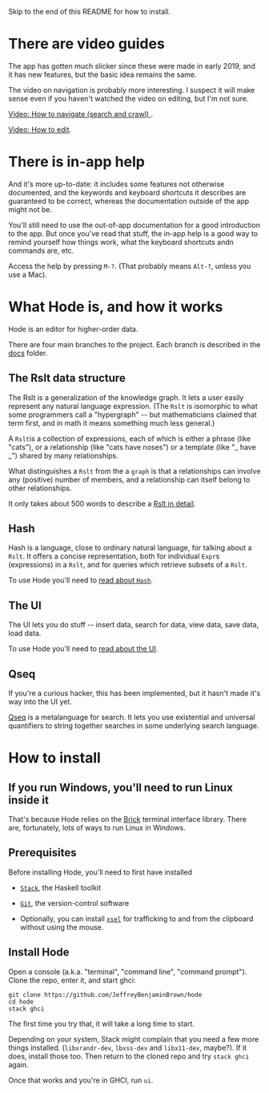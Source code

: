 Skip to the end of this README for how to install.


# There are video guides

The app has gotten much slicker since these were made in early 2019,
and it has new features,
but the basic idea remains the same.

The video on navigation is probably more interesting.
I suspect it will make sense even if you haven't watched the video on editing,
but I'm not sure.

[Video: How to navigate (search and crawl)
](https://www.youtube.com/watch?v=o6yifYdKlU0).

[Video: How to edit](https://www.youtube.com/watch?v=fuCREbf1m9k).


# There is in-app help

And it's more up-to-date:
it includes some features not otherwise documented,
and the keywords and keyboard shortcuts it describes are guaranteed to be correct,
whereas the documentation outside of the app might not be.

You'll still need to use the out-of-app documentation
for a good introduction to the app.
But once you've read that stuff,
the in-app help is a good way to remind yourself how things work,
what the keyboard shortcuts andn commands are, etc.

Access the help by pressing `M-?`.
(That probably means `Alt-?`, unless you use a Mac).

# What Hode is, and how it works

Hode is an editor for higher-order data.

There are four main branches to the project.
Each branch is described in the [docs](docs) folder.

## The Rslt data structure

The Rslt is a generalization of the knowledge graph.
It lets a user easily represent any natural language expression.
(The `Rslt` is isomorphic to what some programmers call a "hypergraph" --
but mathematicians claimed that term first,
and in math it means something much less general.)

A `Rslt`is a collection of expressions,
each of which is either a phrase (like "cats"),
or a relationship (like "cats have noses")
or a template (like "_ have _") shared by many relationships.

What distinguishes a `Rslt` from the a `graph`
is that a relationships can involve any (positive) number of members,
and a relationship can itself belong to other relationships.

It only takes about 500 words to describe a
[Rslt in detail](docs/rslt/rslt.md).

## Hash

Hash is a language,
close to ordinary natural language,
for talking about a `Rslt`.
It offers a concise representation,
both for individual `Expr`s (expressions) in a `Rslt`,
and for queries which retrieve subsets of a `Rslt`.

To use Hode you'll need to
[read about `Hash`](docs/hash/the-hash-language.md).

## The UI

The UI lets you do stuff
-- insert data, search for data, view data, save data, load data.

To use Hode you'll need to
[read about the UI](docs/ui.md).

## Qseq

If you're a curious hacker, this has been implemented,
but it hasn't made it's way into the UI yet.

[Qseq](Hode/Qseq/) is a metalanguage for search.
It lets you use existential and universal quantifiers to string together searches in some underlying search language.


# How to install

## If you run Windows, you'll need to run Linux inside it

That's because Hode relies on the
[Brick](https://hackage.haskell.org/package/brick)
terminal interface library.
There are, fortunately, lots of ways to run Linux in Windows.

## Prerequisites

Before installing Hode, you'll need to first have installed

* [`Stack`](https://docs.haskellstack.org/en/stable/README/), the Haskell toolkit

* [`Git`](https://git-scm.com/book/en/v2/Getting-Started-Installing-Git), the version-control software

* Optionally, you can install [`xsel`](https://linux.die.net/man/1/xsel)
for trafficking to and from the clipboard without using the mouse.

## Install Hode

Open a console (a.k.a. "terminal", "command line", "command prompt").
Clone the repo, enter it, and start ghci:
```
git clone https://github.com/JeffreyBenjaminBrown/hode
cd hode
stack ghci
```
The first time you try that,
it will take a long time to start.

Depending on your system, Stack might complain that
you need a few more things installed.
(`libxrandr-dev`, `lbxss-dev` and `libx11-dev`, maybe?).
If it does, install those too.
Then return to the cloned repo and try `stack ghci` again.

Once that works and you're in GHCI, run `ui`.
